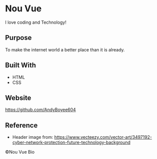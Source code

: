 # Nou Vue
I love coding and Technology!

## Purpose
To make the internet world a better place than it is already.

## Built With
* HTML
* CSS

## Website
https://github.com/AndyBoyee604

## Reference
* Header image from:
https://www.vecteezy.com/vector-art/3497192-cyber-network-protection-future-technology-background

©️Nou Vue Bio